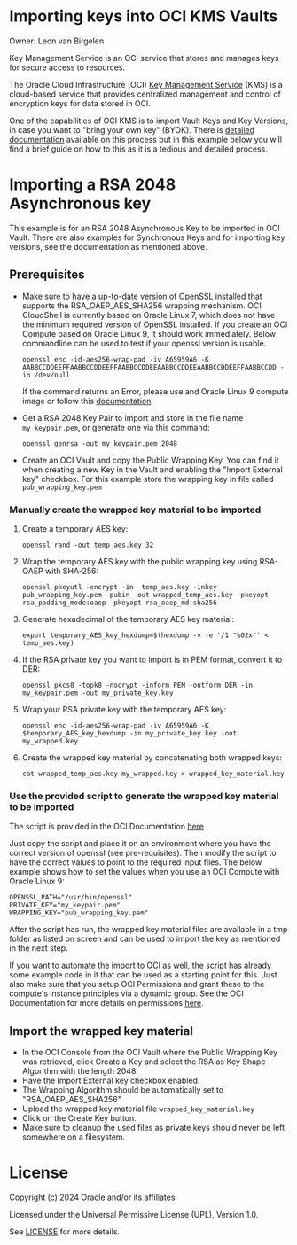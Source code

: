 # Importing keys into OCI KMS Vaults

Owner: Leon van Birgelen

Key Management Service is an OCI service that stores and manages keys for secure access to resources.

The Oracle Cloud Infrastructure (OCI) [Key Management Service](https://oracle.com/security/cloud-security/key-management/) (KMS) is a cloud-based service that provides centralized management and control of encryption keys for data stored in OCI.

One of the capabilities of OCI KMS is to import Vault Keys and Key Versions, in case you want to "bring your own key" (BYOK). There is [detailed documentation](https://docs.public.oneportal.content.oci.oraclecloud.com/en-us/iaas/Content/KeyManagement/Tasks/importingkeys.htm) available on this process but in this example below you will find a brief guide on how to this as it is a tedious and detailed process.


# Importing a RSA 2048 Asynchronous key

This example is for an RSA 2048 Asynchronous Key to be imported in OCI Vault. There are also examples for Synchronous Keys and for importing key versions, see the documentation as mentioned above.

## Prerequisites

- Make sure to have a up-to-date version of OpenSSL installed that supports the RSA_OAEP_AES_SHA256 wrapping mechanism. OCI CloudShell is currently based on Oracle Linux 7, which does not have the minimum required version of OpenSSL installed. If you create an OCI Compute based on Oracle Linux 9, it should work immediately. Below commandline can be used to test if your openssl version is usable.
  ```
  openssl enc -id-aes256-wrap-pad -iv A65959A6 -K AABBCCDDEEFFAABBCCDDEEFFAABBCCDDEEAABBCCDDEEAABBCCDDEEFFAABBCCDD -in /dev/null
  ```
  If the command returns an Error, please use and Oracle Linux 9 compute image or follow this [documentation](https://docs.public.oneportal.content.oci.oraclecloud.com/en-us/iaas/Content/KeyManagement/Tasks/importing_assymetric_keys.htm).

- Get a RSA 2048 Key Pair to import and store in the file name ```my_keypair.pem```, or generate one via this command:
  ```
  openssl genrsa -out my_keypair.pem 2048
  ```

- Create an OCI Vault and copy the Public Wrapping Key. You can find it when creating a new Key in the Vault and enabling the "Import External key" checkbox. For this example store the wrapping key in file called ```pub_wrapping_key.pem```

### Manually create the wrapped key material to be imported

1. Create a temporary AES key:
   ```
   openssl rand -out temp_aes.key 32
   ```

2. Wrap the temporary AES key with the public wrapping key using RSA-OAEP with SHA-256:
   ```
   openssl pkeyutl -encrypt -in  temp_aes.key -inkey pub_wrapping_key.pem -pubin -out wrapped_temp_aes.key -pkeyopt rsa_padding_mode:oaep -pkeyopt rsa_oaep_md:sha256
   ```

3. Generate hexadecimal of the temporary AES key material:
   ```
   export temporary_AES_key_hexdump=$(hexdump -v -e '/1 "%02x"' < temp_aes.key)
   ```

4. If the RSA private key you want to import is in PEM format, convert it to DER:
   ```
   openssl pkcs8 -topk8 -nocrypt -inform PEM -outform DER -in my_keypair.pem -out my_private_key.key
   ```

5. Wrap your RSA private key with the temporary AES key:
   ```
   openssl enc -id-aes256-wrap-pad -iv A65959A6 -K $temporary_AES_key_hexdump -in my_private_key.key -out my_wrapped.key
   ```

6. Create the wrapped key material by concatenating both wrapped keys:
   ```
   cat wrapped_temp_aes.key my_wrapped.key > wrapped_key_material.key
   ```

### Use the provided script to generate the wrapped key material to be imported

The script is provided in the OCI Documentation [here](https://docs.public.oneportal.content.oci.oraclecloud.com/en-us/iaas/Content/KeyManagement/Tasks/importing_asymmetric_keys_topic_script_to_import_rsa_key_material_as_a_new_external_key.htm)

Just copy the script and place it on an environment where you have the correct version of openssl (see pre-requisites). Then modify the script to have the correct values to point to the required input files. The below example shows how to set the values when you use an OCI Compute with Oracle Linux 9:

```
OPENSSL_PATH="/usr/bin/openssl"
PRIVATE_KEY="my_keypair.pem"
WRAPPING_KEY="pub_wrapping_key.pem"
```

After the script has run, the wrapped key material files are available in a tmp folder as listed on screen and can be used to import the key as mentioned in the next step.

If you want to automate the import to OCI as well, the script has already some example code in it that can be used as a starting point for this. Just also make sure that you setup OCI Permissions and grant these to the compute's instance principles via a dynamic group. See the OCI Documentation for more details on permissions [here](https://docs.public.oneportal.content.oci.oraclecloud.com/en-us/iaas/Content/KeyManagement/Tasks/importingkeys.htm#permissions).

## Import the wrapped key material

- In the OCI Console from the OCI Vault where the Public Wrapping Key was retrieved, click Create a Key and select the RSA as Key Shape Algorithm with the length 2048.
- Have the Import External key checkbox enabled.
- The Wrapping Algorithm should be automatically set to "RSA_OAEP_AES_SHA256"
- Upload the wrapped key material file ```wrapped_key_material.key```
- Click on the Create Key button.
- Make sure to cleanup the used files as private keys should never be left somewhere on a filesystem.

# License

Copyright (c) 2024 Oracle and/or its affiliates.

Licensed under the Universal Permissive License (UPL), Version 1.0.

See [LICENSE](https://github.com/oracle-devrel/technology-engineering/blob/main/LICENSE) for more details.
